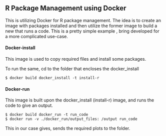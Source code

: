 ## R Package Management using Docker

This is utilizing Docker for R package management. The idea is to create an image with packages installed and then utilize the former image to build a new that runs a code.
This is a pretty simple example , bring developed for a more complicated use-case.

#### Docker-install

This image is used to copy required files and install some packages.

To run the same, cd to the folder that encloses the docker_install

```
$ docker build docker_install -t install-r
```

#### Docker-run

This image is built upon the docker_install (install-r) image, and runs the code to give an output.

```
$ docker build docker_run -t run_code
$ docker run -v ./docker_run/output_files: /output run_code
```

This in our case gives, sends the required plots to the folder.
